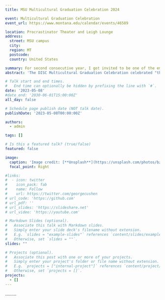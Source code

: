 ```yaml
---
title: MSU Multicultural Graduation Celebration 2024

event: Multicultural Graduation Celebration
event_url: https://www.montana.edu/calendar/events/46589

location: Procrastinator Theater and Leigh Lounge
address:
  street: MSU campus
  city: 
  region: MT
  postcode: 
  country: United States

summary: For second consecutive year, I got invited to be one of the emcees at this event where we celebrate the multicultural heritages and backgrounds of MSU's graduees. 
abstract: 'The DISC Multicultural Graduation Celebration celebrated "the distinct cultural heritages and contributions of students with diverse identities to the campus community." The graduating students were presented with kente cloth, serape, or other stole representing their cultural background.'

# Talk start and end times.
#   End time can optionally be hidden by prefixing the line with `#`.
date: '2023-05-08'
#date_end: '2030-06-01T15:00:00Z'
all_day: false

# Schedule page publish date (NOT talk date).
publishDate: '2023-05-08T00:00:00Z'

authors:
  - admin

tags: []

# Is this a featured talk? (true/false)
featured: false

image:
  caption: 'Image credit: [**Unsplash**](https://unsplash.com/photos/bzdhc5b3Bxs)'
  focal_point: Right

#links:
#  - icon: twitter
#    icon_pack: fab
#    name: Follow
#    url: https://twitter.com/georgecushen
# url_code: 'https://github.com'
# url_pdf: ''
# url_slides: 'https://slideshare.net'
# url_video: 'https://youtube.com'

# Markdown Slides (optional).
#   Associate this talk with Markdown slides.
#   Simply enter your slide deck's filename without extension.
#   E.g. `slides = "example-slides"` references `content/slides/example-slides.md`.
#   Otherwise, set `slides = ""`.
slides: ""

# Projects (optional).
#   Associate this post with one or more of your projects.
#   Simply enter your project's folder or file name without extension.
#   E.g. `projects = ["internal-project"]` references `content/project/deep-learning/index.md`.
#   Otherwise, set `projects = []`.
projects:
  - []
---
```


.........
